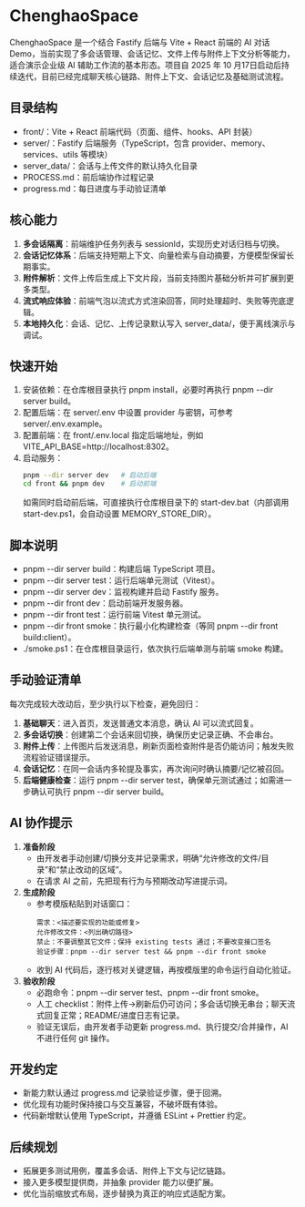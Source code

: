 ﻿# ChenghaoSpace

ChenghaoSpace 是一个结合 Fastify 后端与 Vite + React 前端的 AI 对话 Demo，当前实现了多会话管理、会话记忆、文件上传与附件上下文分析等能力，适合演示企业级 AI 辅助工作流的基本形态。项目自 2025 年 10 月17日启动后持续迭代，目前已经完成聊天核心链路、附件上下文、会话记忆及基础测试流程。

## 目录结构
- front/：Vite + React 前端代码（页面、组件、hooks、API 封装）
- server/：Fastify 后端服务（TypeScript，包含 provider、memory、services、utils 等模块）
- server_data/：会话与上传文件的默认持久化目录
- PROCESS.md：前后端协作过程记录
- progress.md：每日进度与手动验证清单

## 核心能力
1. **多会话隔离**：前端维护任务列表与 sessionId，实现历史对话归档与切换。
2. **会话记忆体系**：后端支持短期上下文、向量检索与自动摘要，方便模型保留长期事实。
3. **附件解析**：文件上传后生成上下文片段，当前支持图片基础分析并可扩展到更多类型。
4. **流式响应体验**：前端气泡以流式方式渲染回答，同时处理超时、失败等兜底逻辑。
5. **本地持久化**：会话、记忆、上传记录默认写入 server_data/，便于离线演示与调试。

## 快速开始
1. 安装依赖：在仓库根目录执行 pnpm install，必要时再执行 pnpm --dir server build。
2. 配置后端：在 server/.env 中设置 provider 与密钥，可参考 server/.env.example。
3. 配置前端：在 front/.env.local 指定后端地址，例如 VITE_API_BASE=http://localhost:8302。
4. 启动服务：
   ```bash
   pnpm --dir server dev   # 启动后端
   cd front && pnpm dev    # 启动前端
   ```
   如需同时启动前后端，可直接执行仓库根目录下的 start-dev.bat（内部调用 start-dev.ps1，会自动设置 MEMORY_STORE_DIR）。

## 脚本说明
- pnpm --dir server build：构建后端 TypeScript 项目。
- pnpm --dir server test：运行后端单元测试（Vitest）。
- pnpm --dir server dev：监视构建并启动 Fastify 服务。
- pnpm --dir front dev：启动前端开发服务器。
- pnpm --dir front test：运行前端 Vitest 单元测试。
- pnpm --dir front smoke：执行最小化构建检查（等同 pnpm --dir front build:client）。
- ./smoke.ps1：在仓库根目录运行，依次执行后端单测与前端 smoke 构建。

## 手动验证清单
每次完成较大改动后，至少执行以下检查，避免回归：
1. **基础聊天**：进入首页，发送普通文本消息，确认 AI 可以流式回复。
2. **多会话切换**：创建第二个会话来回切换，确保历史记录正确、不会串台。
3. **附件上传**：上传图片后发送消息，刷新页面检查附件是否仍能访问；触发失败流程验证错误提示。
4. **会话记忆**：在同一会话内多轮提及事实，再次询问时确认摘要/记忆被召回。
5. **后端健康检查**：运行 pnpm --dir server test，确保单元测试通过；如需进一步确认可执行 pnpm --dir server build。

## AI 协作提示
1. **准备阶段**
   - 由开发者手动创建/切换分支并记录需求，明确“允许修改的文件/目录”和“禁止改动的区域”。
   - 在请求 AI 之前，先把现有行为与预期改动写进提示词。
2. **生成阶段**
   - 参考模版粘贴到对话窗口：
     ```text
     需求：<描述要实现的功能或修复>
     允许修改文件：<列出确切路径>
     禁止：不要调整其它文件；保持 existing tests 通过；不要改变接口签名
     验证步骤：pnpm --dir server test && pnpm --dir front smoke
     ```
   - 收到 AI 代码后，逐行核对关键逻辑，再按模版里的命令运行自动化验证。
3. **验收阶段**
   - 必跑命令：pnpm --dir server test、pnpm --dir front smoke。
   - 人工 checklist：附件上传→刷新后仍可访问；多会话切换无串台；聊天流式回复正常；README/进度日志有记录。
   - 验证无误后，由开发者手动更新 progress.md、执行提交/合并操作，AI 不进行任何 git 操作。

## 开发约定
- 新能力默认通过 progress.md 记录验证步骤，便于回溯。
- 优化现有功能时保持接口与交互兼容，不破坏既有体验。
- 代码新增默认使用 TypeScript，并遵循 ESLint + Prettier 约定。

## 后续规划
- 拓展更多测试用例，覆盖多会话、附件上下文与记忆链路。
- 接入更多模型提供商，并抽象 provider 能力以便扩展。
- 优化当前缩放式布局，逐步替换为真正的响应式适配方案。
